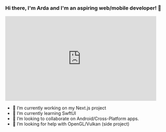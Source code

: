 ### Hi there, I'm Arda and I'm an aspiring web/mobile developer! 👋

<iframe src="https://giphy.com/embed/b7f0X8Okk1uyk" width="480" height="270" frameBorder="0" class="giphy-embed" allowFullScreen></iframe>

- 🔭 I’m currently working on my Next.js project
- 🌱 I’m currently learning SwftUI
- 👯 I’m looking to collaborate on Android/Cross-Platform apps.
- 🤔 I’m looking for help with OpenGL/Vulkan (side project)

<!--
**coderarda/coderarda** is a ✨ _special_ ✨ repository because its `README.md` (this file) appears on your GitHub profile.

Here are some ideas to get you started:

- 💬 Ask me about 
- 📫 How to reach me: ...
- 😄 Pronouns: ...
- ⚡ Fun fact: ...
-->
